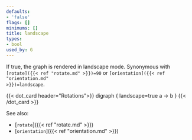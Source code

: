 ```yaml
---
defaults:
- 'false'
flags: []
minimums: []
title: landscape
types:
- bool
used_by: G
---
```

If true, the graph is rendered in landscape mode. Synonymous with
<code>[rotate]({{< ref "rotate.md" >}})=90</code> or <code>[orientation]({{< ref "orientation.md" >}})=landscape</code>.

{{< dot_card header="Rotations">}}
digraph {
  landscape=true
  a -> b
}
{{< /dot_card >}}

See also:

- [`rotate`]({{< ref "rotate.md" >}})
- [`orientation`]({{< ref "orientation.md" >}})
